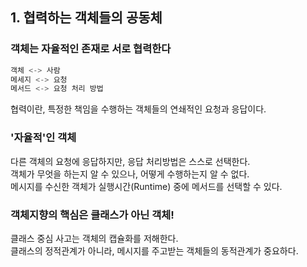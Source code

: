 ## 1. 협력하는 객체들의 공동체

### 객체는 자율적인 존재로 서로 협력한다
``` python
객체 <-> 사람   
메세지 <-> 요청   
메서드 <-> 요청 처리 방법
```
협력이란, 특정한 책임을 수행하는 객체들의 연쇄적인 요청과 응답이다.

### '자율적'인 객체
다른 객체의 요청에 응답하지만, 응답 처리방법은 스스로 선택한다.   
객체가 무엇을 하는지 알 수 있으나, 어떻게 수행하는지 알 수 없다.   
메시지를 수신한 객체가 실행시간(Runtime) 중에 메서드를 선택할 수 있다.

### 객체지향의 핵심은 클래스가 아닌 객체!
클래스 중심 사고는 객체의 캡슐화를 저해한다.   
클래스의 정적관계가 아니라, 메시지를 주고받는 객체들의 동적관계가 중요하다.
